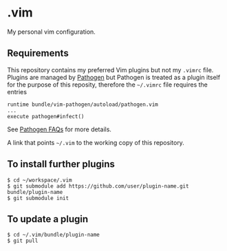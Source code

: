 # .vim
My personal vim configuration.

## Requirements
This repository contains my preferred Vim plugins but not my `.vimrc` file.
Plugins are managed by [Pathogen](https://github.com/tpope/vim-pathogen)
but Pathogen is treated as a plugin itself for the purpose of this reposity,
therefore the `~/.vimrc` file requires the entries

    runtime bundle/vim-pathogen/autoload/pathogen.vim
    ...
    execute pathogen#infect()

See [Pathogen FAQs](https://github.com/tpope/vim-pathogen/blob/master/README.markdown#faq)
for more details.

A link that points `~/.vim` to the working copy of this repository.

## To install further plugins

    $ cd ~/workspace/.vim
    $ git submodule add https://github.com/user/plugin-name.git bundle/plugin-name
    $ git submodule init

## To update a plugin

    $ cd ~/.vim/bundle/plugin-name
    $ git pull
